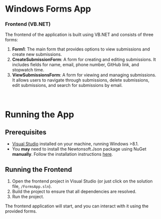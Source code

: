 # Windows Forms App
### Frontend (VB.NET)

The frontend of the application is built using VB.NET and consists of three forms:

1. **Form1**: The main form that provides options to view submissions and create new submissions.
2. **CreateSubmissionForm**: A form for creating and editing submissions. It includes fields for name, email, phone number, GitHub link, and stopwatch time.
3. **ViewSubmissionsForm**: A form for viewing and managing submissions. It allows users to navigate through submissions, delete submissions, edit submissions, and search for submissions by email.

<br>

# Running the App
## Prerequisites

- [Visual Studio](https://visualstudio.microsoft.com/) installed on your machine, running Windows >8.1.
- You **may** need to install the Newtonsoft.Json package using NuGet **manually**. Follow the installation instructions [here](https://learn.microsoft.com/en-us/nuget/quickstart/install-and-use-a-package-in-visual-studio).

## Running the Frontend

1. Open the frontend project in Visual Studio (or just click on the solution file, `/FormsApp.sln`).
2. Build the project to ensure that all dependencies are resolved.
3. Run the project.

The frontend application will start, and you can interact with it using the provided forms.
